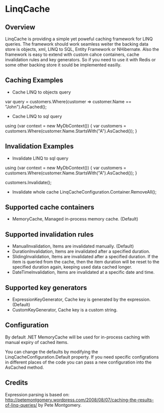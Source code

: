 LinqCache
=========

Overview
--------
LinqCache is providing a simple yet poweful caching framework for LINQ queries. 
The framework should work seamless weiter the backing data store is objects, xml, LINQ to SQL, Entity Framework or NHibernate.
Also the framework is easy to extend with custom cahce containers, cache invalidation rules and key generators. So if you need to use it with Redis or some other backing store it sould be implemented easilly.


Caching Examples
----------------
+ Cache LINQ to objects query

var query = customers.Where(customer => customer.Name == "John").AsCached();

+ Cache LINQ to sql query

using (var context = new MyDbContext())
{
	var customers = customers.Where(customer.Name.StartsWith("A").AsCached());
}

Invalidation Examples
---------------------
+ Invalidate LINQ to sql query

using (var context = new MyDbContext())
{
	var customers = customers.Where(customer.Name.StartsWith("A").AsCached());
}

customers.Invalidate();

+ Invalidate whole cache
LinqCacheConfiguration.Container.RemoveAll();


Supported cache containers
--------------------------
+ MemoryCache, Managed in-process memory cache. (Default)

Supported invalidation rules
----------------------------
+ ManualInvalidation, Items are invalidated manually. (Default)
+ DurationInvalidation, Items are invalidated after a specified duration.
+ SlidingInvalidation, Items are invalidated after a specified duration. If the item is queried from the cache, then the item duration will be reset to the specified duration again, keeping used data cached longer.
+ DateTimeInvalidation, Items are invalidated at a specific date and time.

Supported key generators
------------------------
+ ExpressionKeyGenerator, Cache key is generated by the expression. (Default)
+ CustomKeyGenerator, Cache key is a custom string.


Configuration
-------------
By default .NET MemoryCache will be used for in-process caching with manual expiry of cached items.

You can change the defaults by modifying the LinqCacheConfiguration.Default property. If you need specific configrations in different places of the code you can pass a new configuration into the AsCached method.


Credits
-------
Expression parsing is based on: http://petemontgomery.wordpress.com/2008/08/07/caching-the-results-of-linq-queries/ by Pete Montgomery.